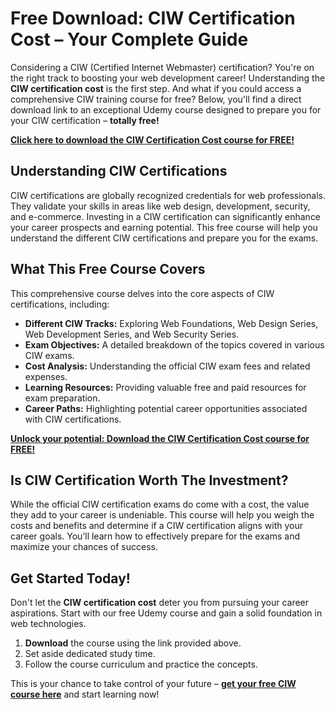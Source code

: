 # Free Download: CIW Certification Cost – Your Complete Guide

Considering a CIW (Certified Internet Webmaster) certification? You're on the right track to boosting your web development career! Understanding the **CIW certification cost** is the first step. And what if you could access a comprehensive CIW training course for free? Below, you'll find a direct download link to an exceptional Udemy course designed to prepare you for your CIW certification – **totally free!**

[**Click here to download the CIW Certification Cost course for FREE!**](https://udemywork.com/ciw-certification-cost)

## Understanding CIW Certifications

CIW certifications are globally recognized credentials for web professionals. They validate your skills in areas like web design, development, security, and e-commerce. Investing in a CIW certification can significantly enhance your career prospects and earning potential. This free course will help you understand the different CIW certifications and prepare you for the exams.

## What This Free Course Covers

This comprehensive course delves into the core aspects of CIW certifications, including:

*   **Different CIW Tracks:** Exploring Web Foundations, Web Design Series, Web Development Series, and Web Security Series.
*   **Exam Objectives:** A detailed breakdown of the topics covered in various CIW exams.
*   **Cost Analysis:** Understanding the official CIW exam fees and related expenses.
*   **Learning Resources:** Providing valuable free and paid resources for exam preparation.
*   **Career Paths:** Highlighting potential career opportunities associated with CIW certifications.

[**Unlock your potential: Download the CIW Certification Cost course for FREE!**](https://udemywork.com/ciw-certification-cost)

## Is CIW Certification Worth The Investment?

While the official CIW certification exams do come with a cost, the value they add to your career is undeniable. This course will help you weigh the costs and benefits and determine if a CIW certification aligns with your career goals. You’ll learn how to effectively prepare for the exams and maximize your chances of success.

## Get Started Today!

Don't let the **CIW certification cost** deter you from pursuing your career aspirations. Start with our free Udemy course and gain a solid foundation in web technologies.

1.  **Download** the course using the link provided above.
2.  Set aside dedicated study time.
3.  Follow the course curriculum and practice the concepts.

This is your chance to take control of your future – **[get your free CIW course here](https://udemywork.com/ciw-certification-cost)** and start learning now!
